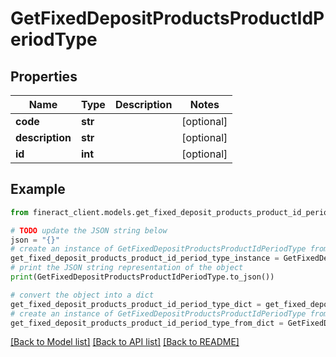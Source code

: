# GetFixedDepositProductsProductIdPeriodType


## Properties

Name | Type | Description | Notes
------------ | ------------- | ------------- | -------------
**code** | **str** |  | [optional] 
**description** | **str** |  | [optional] 
**id** | **int** |  | [optional] 

## Example

```python
from fineract_client.models.get_fixed_deposit_products_product_id_period_type import GetFixedDepositProductsProductIdPeriodType

# TODO update the JSON string below
json = "{}"
# create an instance of GetFixedDepositProductsProductIdPeriodType from a JSON string
get_fixed_deposit_products_product_id_period_type_instance = GetFixedDepositProductsProductIdPeriodType.from_json(json)
# print the JSON string representation of the object
print(GetFixedDepositProductsProductIdPeriodType.to_json())

# convert the object into a dict
get_fixed_deposit_products_product_id_period_type_dict = get_fixed_deposit_products_product_id_period_type_instance.to_dict()
# create an instance of GetFixedDepositProductsProductIdPeriodType from a dict
get_fixed_deposit_products_product_id_period_type_from_dict = GetFixedDepositProductsProductIdPeriodType.from_dict(get_fixed_deposit_products_product_id_period_type_dict)
```
[[Back to Model list]](../README.md#documentation-for-models) [[Back to API list]](../README.md#documentation-for-api-endpoints) [[Back to README]](../README.md)


